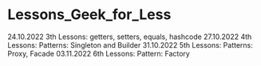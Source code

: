 # Lessons_Geek_for_Less
24.10.2022 3th Lessons: getters, setters, equals, hashcode 
27.10.2022 4th Lessons: Patterns: Singleton and Builder
31.10.2022 5th Lessons: Patterns: Proxy, Facade
03.11.2022 6th Lessons: Pattern: Factory